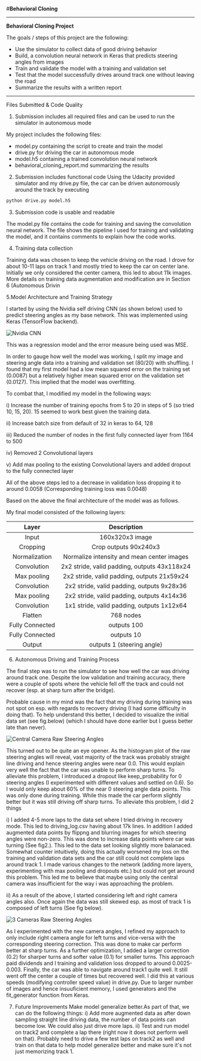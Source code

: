 #**Behavioral Cloning** 

---

**Behavioral Cloning Project**

The goals / steps of this project are the following:
* Use the simulator to collect data of good driving behavior
* Build, a convolution neural network in Keras that predicts steering angles from images
* Train and validate the model with a training and validation set
* Test that the model successfully drives around track one without leaving the road
* Summarize the results with a written report


[//]: # (Image References)

[image1]: ./examples/nvidia_cnn.png "Nvidia CNN"
[image2]: ./examples/raw_steering_angles_hist.png "Central Camera Raw Steering Angles Histogram"
[image3]: ./examples/raw_3_cameras_steering_angles.png "3 Cameras Raw Steering Angles Histogram"
[image4]: ./examples/placeholder_small.png "Recovery Image"
[image5]: ./examples/placeholder_small.png "Recovery Image"
[image6]: ./examples/placeholder_small.png "Normal Image"
[image7]: ./examples/placeholder_small.png "Flipped Image"


---
Files Submitted & Code Quality

1. Submission includes all required files and can be used to run the simulator in autonomous mode

My project includes the following files:
* model.py containing the script to create and train the model
* drive.py for driving the car in autonomous mode
* model.h5 containing a trained convolution neural network 
* behavioral_cloning_report.md summarizing the results

2. Submission includes functional code
Using the Udacity provided simulator and my drive.py file, the car can be driven autonomously around the track by executing 
```sh
python drive.py model.h5
```

3. Submission code is usable and readable

The model.py file contains the code for training and saving the convolution neural network. The file shows the pipeline I used for training and validating the model, and it contains comments to explain how the code works.

4. Training data collection

Training data was chosen to keep the vehicle driving on the road. I drove for about 10-11 laps on track 1 and mostly tried to keep the car on center lane. Initially we only considered the center camera, this led to about 11k images. More details on training data augmentation and modification are in Section 6 (Autonomous Drivin

5.Model Architecture and Training Strategy

I started by using the Nvidia self driving CNN (as shown below) used to predict steering angles as my base network. This was implemented using Keras (TensorFlow backend).

![Nvidia CNN][image1]

This was a regression model and the error measure being used was MSE.

In order to gauge how well the model was working, I split my image and steering angle data into a training and validation set (80/20) with shuffling. I found that my first model had a low mean squared error on the training set (0.0087) but a relatively higher mean squared error on the validation set (0.0127). This implied that the model was overfitting. 

To combat that, I modified my model in the following ways:

i) Increase the number of training epochs from 5 to 20 in steps of 5 (so tried 10, 15, 20). 15 seemed to work best given the training data.

ii) Increase batch size from default of 32 in keras to 64, 128

iii) Reduced the number of nodes in the first fully connected layer from 1164 to 500

iv) Removed 2 Convolutional layers

v) Add max pooling to the existing Convolutional layers and added dropout to the fully connected layer

All of the above steps led to a decrease in validation loss dropping it to around 0.0058 (Corresponding training loss was 0.0048)

Based on the above the final architecture of the model was as follows.

My final model consisted of the following layers:

| Layer         		|     Description	        					| 
|:---------------------:|:---------------------------------------------:| 
| Input         		  | 160x320x3 image   							| 
| Cropping         		| Crop outputs 90x240x3   							| 
| Normalization     	| Normalize intensity and mean center images 	|
| Convolution					|	2x2 stride, valid padding, outputs 43x118x24											|
| Max pooling	      	| 2x2 stride, valid padding, outputs 21x59x24				|
| Convolution	        | 2x2 stride, valid padding, outputs 9x28x36  |
| Max pooling	      	| 2x2 stride, valid padding, outputs 4x14x36				|
| Convolution	        | 1x1 stride, valid padding, outputs 1x12x64  |
| Flatten	      	    | 768 nodes				|
|	Fully Connected			|	outputs 100										|
|	Fully Connected			|	outputs 10										|
|	Output					    |	outputs 1 (steering angle)								|


6. Autonomous Driving and Training Process

The final step was to run the simulator to see how well the car was driving around track one. Despite the low validation and training accuracy, there were a couple of spots where the vehicle fell off the track and could not recover (esp. at sharp turn after the bridge). 

Probable cause in my mind was the fact that my driving during training was not spot on esp. with regards to recovery driving (I had some difficulty in doing that). To help understand this better, I decided to visualize the initial data set (see fig.below) (which I should have done earlier but I guess better late than never). 

![Central Camera Raw Steering Angles][image2]

This turned out to be quite an eye opener. As the histogram plot of the raw steering angles will reveal, vast majority of the track was probably straight line driving and hence steering angles were near 0.0. This would explain very well the fact that the car was unable to perform sharp turns. To alleviate this problem, I introduced a dropout like keep_probability for 0 steering angles (I experimented with different values and settled on 0.6). So I would only keep about 60% of the near 0 steering angle data points. This was only done during training. While this made the car perform slightly better but it was still driving off sharp turns. To alleviate this problem, I did 2 things

i) I added 4-5 more laps to the data set where I tried driving in recovery mode. This led to driving_log.csv having about 17k lines. In addition I added augmented data points by flippng and blurring images for which steering angles were non-zero. This was done to increase data points where car was turning (See fig2.). This led to the data set looking slightly more balanaced. Somewhat counter intuitively, doing this actually worsened my loss on the training and validation data sets and the car still could not complete laps around track 1. I made various changes to the network (adding more layers, experimenting with max pooling and dropouts etc.) but could not get around this problem. This led me to believe that maybe using only the central camera was insufficient for the way i was approaching the problem.

ii) As a result of the above,  I started considering left and right camera angles also. Once again the data was still skewed esp. as most of track 1 is composed of left turns (See fig below). 

![3 Cameras Raw Steering Angles][image3]

As I experimented with the new camera angles, I refined my approach to only include right camera angle for left turns and vice-versa with the corresponding steering correction. This was done to make car perform better at sharp turns. As a further optimization, I added a larger correction (0.2) for sharper turns and softer value (0.1) for smaller turns. This approach paid dividends and I training and validation loss dropped to around 0.0025-0.003. Finally, the car was able to navigate around track1 quite well. It still went off the center a couple of times but recovered well. I did this at various speeds (modifying controller speed value) in drive.py. Due to larger number of images and hence insuuficient memory, I used generators and the fit_generator function from Keras.

7. Future Improvements
Make model generalize better.As part of that, we can do the following things:
i) Add more augmented data as after down sampling straight line driving data, the number of data points can become low. We could also just drive more laps.
ii) Test and run model on track2 and complete a lap there (right now it does not perform well on that). Probably need to drive a few test laps on track2 as well and train on that data to help model generalize better and make sure it's not just memorizing track 1.


